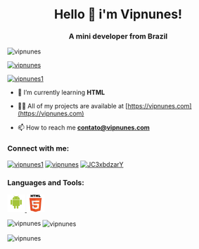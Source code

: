<h1 align="center">Hello 👋 i'm Vipnunes!</h1>
<h3 align="center">A mini developer from Brazil</h3>

<p align="left"> <img src="https://komarev.com/ghpvc/?username=vipnunes&label=Profile%20views&color=0e75b6&style=flat" alt="vipnunes" /> </p>

<p align="left"> <a href="https://github.com/ryo-ma/github-profile-trophy"><img src="https://github-profile-trophy.vercel.app/?username=vipnunes" alt="vipnunes" /></a> </p>

<p align="left"> <a href="https://twitter.com/vipnunes1" target="blank"><img src="https://img.shields.io/twitter/follow/vipnunes1?logo=twitter&style=for-the-badge" alt="vipnunes1" /></a> </p>

- 🌱 I’m currently learning **HTML**

- 👨‍💻 All of my projects are available at [https://vipnunes.com](https://vipnunes.com)

- 📫 How to reach me **contato@vipnunes.com**

<h3 align="left">Connect with me:</h3>
<p align="left">
<a href="https://twitter.com/vipnunes1" target="blank"><img align="center" src="https://raw.githubusercontent.com/rahuldkjain/github-profile-readme-generator/master/src/images/icons/Social/twitter.svg" alt="vipnunes1" height="30" width="40" /></a>
<a href="https://www.youtube.com/c/vipnunes" target="blank"><img align="center" src="https://raw.githubusercontent.com/rahuldkjain/github-profile-readme-generator/master/src/images/icons/Social/youtube.svg" alt="vipnunes" height="30" width="40" /></a>
<a href="https://discord.gg/JC3xbdzarY" target="blank"><img align="center" src="https://raw.githubusercontent.com/rahuldkjain/github-profile-readme-generator/master/src/images/icons/Social/discord.svg" alt="JC3xbdzarY" height="30" width="40" /></a>
</p>

<h3 align="left">Languages and Tools:</h3>
<p align="left"> <a href="https://developer.android.com" target="_blank" rel="noreferrer"> <img src="https://raw.githubusercontent.com/devicons/devicon/master/icons/android/android-original-wordmark.svg" alt="android" width="40" height="40"/> </a> <a href="https://www.w3.org/html/" target="_blank" rel="noreferrer"> <img src="https://raw.githubusercontent.com/devicons/devicon/master/icons/html5/html5-original-wordmark.svg" alt="html5" width="40" height="40"/> </a> </p>

<p><img align="left" src="https://github-readme-stats.vercel.app/api/top-langs?username=vipnunes&show_icons=true&locale=en&layout=compact" alt="vipnunes" /></p>

<p>&nbsp;<img align="center" src="https://github-readme-stats.vercel.app/api?username=vipnunes&show_icons=true&locale=en" alt="vipnunes" /></p>

<p><img align="center" src="https://github-readme-streak-stats.herokuapp.com/?user=vipnunes&" alt="vipnunes" /></p>
